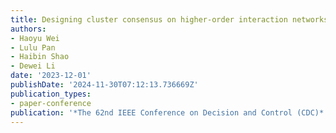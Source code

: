 ```yaml
---
title: Designing cluster consensus on higher-order interaction networks
authors:
- Haoyu Wei
- Lulu Pan
- Haibin Shao
- Dewei Li
date: '2023-12-01'
publishDate: '2024-11-30T07:12:13.736669Z'
publication_types:
- paper-conference
publication: '*The 62nd IEEE Conference on Decision and Control (CDC)*'
---
```

